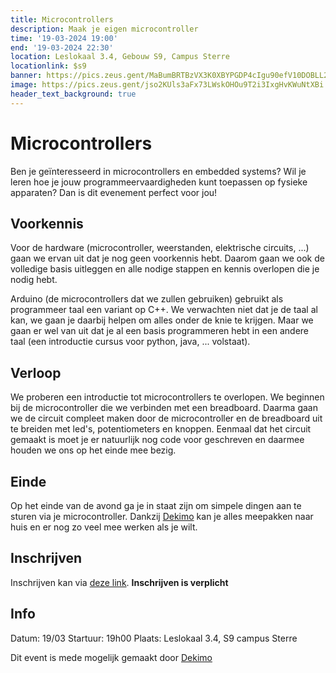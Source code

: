 ```yaml
---
title: Microcontrollers
description: Maak je eigen microcontroller
time: '19-03-2024 19:00'
end: '19-03-2024 22:30'
location: Leslokaal 3.4, Gebouw S9, Campus Sterre
locationlink: $s9
banner: https://pics.zeus.gent/MaBumBRTBzVX3K0XBYPGDP4cIgu90efV10DOBLL2.jpg
image: https://pics.zeus.gent/jso2KUls3aFx73LWskOHOu9T2i3IxgHvKWuNtXBi.svg
header_text_background: true
---
```


# Microcontrollers

Ben je geïnteresseerd in microcontrollers en embedded systems? 
Wil je leren hoe je jouw programmeervaardigheden kunt toepassen op fysieke apparaten? 
Dan is dit evenement perfect voor jou!

## Voorkennis

Voor de hardware (microcontroller, weerstanden, elektrische circuits, ...) gaan we ervan uit dat je nog geen voorkennis hebt. 
Daarom gaan we ook de volledige basis uitleggen en alle nodige stappen en kennis overlopen die je nodig hebt.

Arduino (de microcontrollers dat we zullen gebruiken) gebruikt als programmeer taal een variant op C++.
We verwachten niet dat je de taal al kan, we gaan je daarbij helpen om alles onder de knie te krijgen.
Maar we gaan er wel van uit dat je al een basis programmeren hebt in een andere taal (een introductie cursus voor python, java, ... volstaat).

## Verloop

We proberen een introductie tot microcontrollers te overlopen.
We beginnen bij de microcontroller die we verbinden met een breadboard.
Daarma gaan we de circuit compleet maken door de microcontroller en de breadboard uit te breiden met led's, potentiometers en knoppen.
Eenmaal dat het circuit gemaakt is moet je er natuurlijk nog code voor geschreven en daarmee houden we ons op het einde mee bezig.

## Einde

Op het einde van de avond ga je in staat zijn om simpele dingen aan te sturen via je microcontroller.
Dankzij [Dekimo](https://www.dekimo.com/) kan je alles meepakken naar huis en er nog zo veel mee werken als je wilt.

## Inschrijven

Inschrijven kan via [deze link](https://event.student.ugent.be/events/396). **Inschrijven is verplicht**

## Info

Datum: 19/03
Startuur: 19h00
Plaats: Leslokaal 3.4, S9 campus Sterre

Dit event is mede mogelijk gemaakt door [Dekimo](https://www.dekimo.com/)
